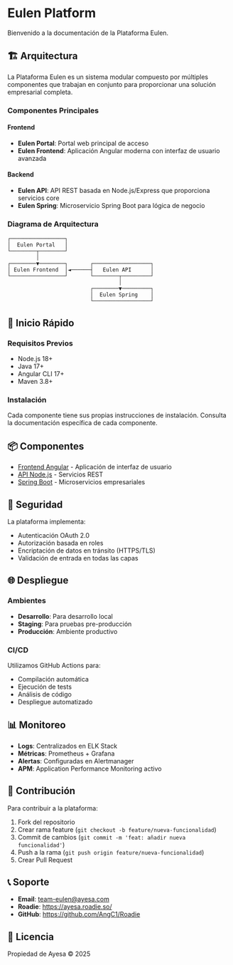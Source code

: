 # Eulen Platform

Bienvenido a la documentación de la Plataforma Eulen.

## 🏗️ Arquitectura

La Plataforma Eulen es un sistema modular compuesto por múltiples componentes que trabajan en conjunto para proporcionar una solución empresarial completa.

### Componentes Principales

#### Frontend
- **Eulen Portal**: Portal web principal de acceso
- **Eulen Frontend**: Aplicación Angular moderna con interfaz de usuario avanzada

#### Backend
- **Eulen API**: API REST basada en Node.js/Express que proporciona servicios core
- **Eulen Spring**: Microservicio Spring Boot para lógica de negocio

### Diagrama de Arquitectura

```
┌─────────────────┐
│  Eulen Portal   │
└────────┬────────┘
         │
┌────────▼────────┐       ┌──────────────────┐
│ Eulen Frontend  │◄──────┤   Eulen API      │
└─────────────────┘       └────────┬─────────┘
                                   │
                          ┌────────▼─────────┐
                          │  Eulen Spring    │
                          └──────────────────┘
```

## 🚀 Inicio Rápido

### Requisitos Previos

- Node.js 18+
- Java 17+
- Angular CLI 17+
- Maven 3.8+

### Instalación

Cada componente tiene sus propias instrucciones de instalación. Consulta la documentación específica de cada componente.

## 📦 Componentes

- [Frontend Angular](./frontend.md) - Aplicación de interfaz de usuario
- [API Node.js](./api.md) - Servicios REST
- [Spring Boot](./spring.md) - Microservicios empresariales

## 🔐 Seguridad

La plataforma implementa:
- Autenticación OAuth 2.0
- Autorización basada en roles
- Encriptación de datos en tránsito (HTTPS/TLS)
- Validación de entrada en todas las capas

## 🌐 Despliegue

### Ambientes

- **Desarrollo**: Para desarrollo local
- **Staging**: Para pruebas pre-producción
- **Producción**: Ambiente productivo

### CI/CD

Utilizamos GitHub Actions para:
- Compilación automática
- Ejecución de tests
- Análisis de código
- Despliegue automatizado

## 📊 Monitoreo

- **Logs**: Centralizados en ELK Stack
- **Métricas**: Prometheus + Grafana
- **Alertas**: Configuradas en Alertmanager
- **APM**: Application Performance Monitoring activo

## 🤝 Contribución

Para contribuir a la plataforma:

1. Fork del repositorio
2. Crear rama feature (`git checkout -b feature/nueva-funcionalidad`)
3. Commit de cambios (`git commit -m 'feat: añadir nueva funcionalidad'`)
4. Push a la rama (`git push origin feature/nueva-funcionalidad`)
5. Crear Pull Request

## 📞 Soporte

- **Email**: team-eulen@ayesa.com
- **Roadie**: https://ayesa.roadie.so/
- **GitHub**: https://github.com/AngC1/Roadie

## 📝 Licencia

Propiedad de Ayesa © 2025

